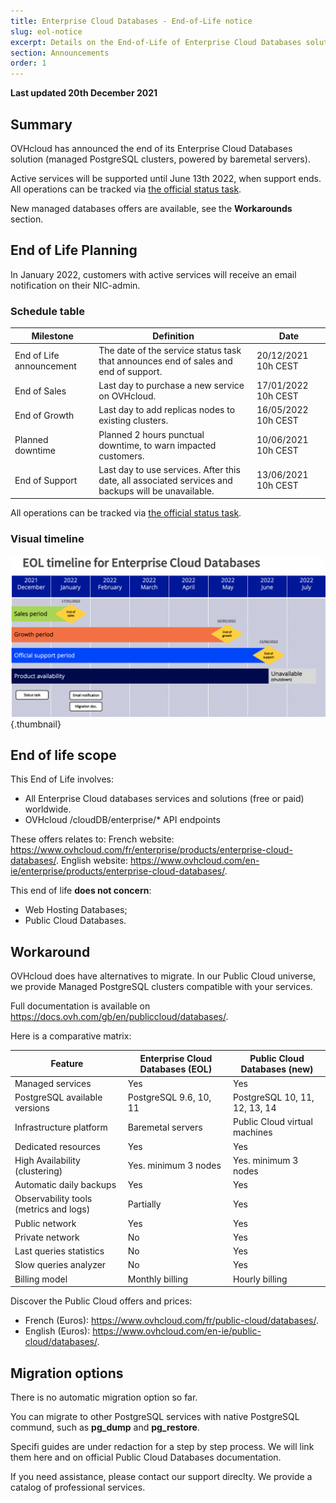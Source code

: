 ```yaml
---
title: Enterprise Cloud Databases - End-of-Life notice
slug: eol-notice
excerpt: Details on the End-of-Life of Enterprise Cloud Databases solutions
section: Announcements
order: 1
---
```


**Last updated 20th December 2021**

## Summary

OVHcloud has announced the end of its Enterprise Cloud Databases solution (managed PostgreSQL clusters, powered by baremetal servers).

Active services will be supported until June 13th 2022, when support ends.
All operations can be tracked via [the official status task](https://public-cloud.status-ovhcloud.com/incidents/961szlvn03b1).

New managed databases offers are available, see the **Workarounds** section.


## End of Life Planning

In January 2022, customers with active services will receive an email notification on their NIC-admin.

### Schedule table 

| Milestone                | Definition                                                                                                          | Date                |
|--------------------------|---------------------------------------------------------------------------------------------------------------------|---------------------|
| End of Life announcement | The date of the service status task that announces end of sales and end of support.                                 | 20/12/2021 10h CEST |
| End of Sales             | Last day to purchase a new service on OVHcloud.                                                                     | 17/01/2022 10h CEST |
| End of Growth            | Last day to add replicas nodes to existing clusters.                                                                | 16/05/2022 10h CEST |
| Planned downtime         | Planned 2 hours punctual downtime, to warn impacted customers.                                                      | 10/06/2021 10h CEST |
| End of Support           | Last day to use services. After this date, all associated services and backups will be unavailable.                 | 13/06/2021 10h CEST |

All operations can be tracked via [the official status task](https://public-cloud.status-ovhcloud.com/incidents/961szlvn03b1).

### Visual timeline

![Timeline](images/timeline.png){.thumbnail}

## End of life scope

This End of Life involves:

- All Enterprise Cloud databases services and solutions (free or paid) worldwide. 
- OVHcloud /cloudDB/enterprise/* API endpoints

These offers relates to:
French website: <https://www.ovhcloud.com/fr/enterprise/products/enterprise-cloud-databases/>.
English website: <https://www.ovhcloud.com/en-ie/enterprise/products/enterprise-cloud-databases/>.


This end of life **does not concern**:

- Web Hosting Databases;
- Public Cloud Databases.

## Workaround

OVHcloud does have alternatives to migrate.
In our Public Cloud universe, we provide Managed PostgreSQL clusters compatible with your services.

Full documentation is available on <https://docs.ovh.com/gb/en/publiccloud/databases/>.

Here is a comparative matrix:

| Feature                                | Enterprise Cloud Databases (EOL) | Public Cloud Databases (new)  |
|----------------------------------------|----------------------------------|-------------------------------|
| Managed services                       | Yes                              | Yes                           |
| PostgreSQL available versions          | PostgreSQL 9.6, 10, 11           | PostgreSQL 10, 11, 12, 13, 14 |
| Infrastructure platform                | Baremetal servers                | Public Cloud virtual machines |
| Dedicated resources                    | Yes                              | Yes                           |
| High Availability (clustering)         | Yes. minimum 3 nodes             | Yes. minimum 3 nodes          |
| Automatic daily backups                | Yes                              | Yes                           |
| Observability tools (metrics and logs) | Partially                        | Yes                           |
| Public network                         | Yes                              | Yes                           |
| Private network                        | No                               | Yes                           |
| Last queries statistics                | No                               | Yes                           |
| Slow queries analyzer                  | No                               | Yes                           |
| Billing model                          | Monthly billing                  | Hourly billing                |


Discover the Public Cloud offers and prices:

- French (Euros): <https://www.ovhcloud.com/fr/public-cloud/databases/>.
- English (Euros): <https://www.ovhcloud.com/en-ie/public-cloud/databases/>.


## Migration options

There is no automatic migration option so far.

You can migrate to other PostgreSQL services with native PostgreSQL commund, such as **pg_dump** and **pg_restore**.

Specifi guides are under redaction for a step by step process. We will link them here and on official Public Cloud Databases documentation.


If you need assistance, please contact our support direclty. We provide a catalog of professional services.
